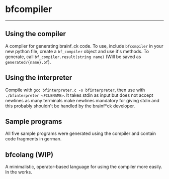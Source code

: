 # bfcompiler #

---

## Using the compiler ##

A compiler for generating brainf\_ck code. To use, include `bfcompiler` in your new python file, create a `bf_compiler` object and use it's methods. To generate, call `bf_compiler.result(string name)` (Will be saved as `generated/{name}.bf`).

## Using the interpreter ##
Compile with `gcc bfinterpreter.c -o bfinterpreter`, then use with `./bfinterpreter <FILENAME>`. It takes stdin as input but does not accept newlines as many terminals make newlines mandatory for giving stdin and this probably shouldn't be handled by the brainf\*ck developer.

## Sample programs ##
All five sample programs were generated using the compiler and contain code fragments in german.
 
## bfcolang (WIP) ##
A minimalistic, operator-based language for using the compiler more easily. In the works.
